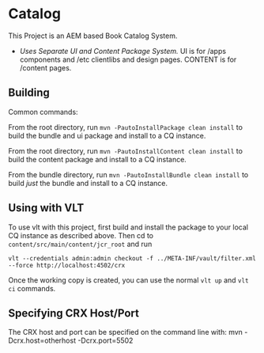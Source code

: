 Catalog
========

This Project is an AEM based Book Catalog System.

-   *Uses Separate UI and Content Package System.* 
    UI is for /apps components and /etc clientlibs and design pages.
    CONTENT is for /content pages.

Building
--------

Common commands:

From the root directory, run ``mvn -PautoInstallPackage clean install`` to build the bundle and ui package and install to a CQ instance.

From the root directory, run ``mvn -PautoInstallContent clean install`` to build the content package and install to a CQ instance.

From the bundle directory, run ``mvn -PautoInstallBundle clean install`` to build *just* the bundle and install to a CQ instance.

Using with VLT
--------------

To use vlt with this project, first build and install the package to your local CQ instance as described above. Then cd to `content/src/main/content/jcr_root` and run

    vlt --credentials admin:admin checkout -f ../META-INF/vault/filter.xml --force http://localhost:4502/crx

Once the working copy is created, you can use the normal ``vlt up`` and ``vlt ci`` commands.

Specifying CRX Host/Port
------------------------

The CRX host and port can be specified on the command line with:
mvn -Dcrx.host=otherhost -Dcrx.port=5502 <goals>


